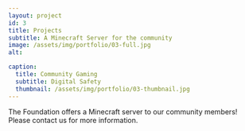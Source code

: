 ```yaml
---
layout: project
id: 3
title: Projects
subtitle: A Minecraft Server for the community
image: /assets/img/portfolio/03-full.jpg
alt: 

caption:
  title: Community Gaming
  subtitle: Digital Safety
  thumbnail: /assets/img/portfolio/03-thumbnail.jpg
---
```




The Foundation offers a Minecraft server to our community members! Please contact us for more information.
